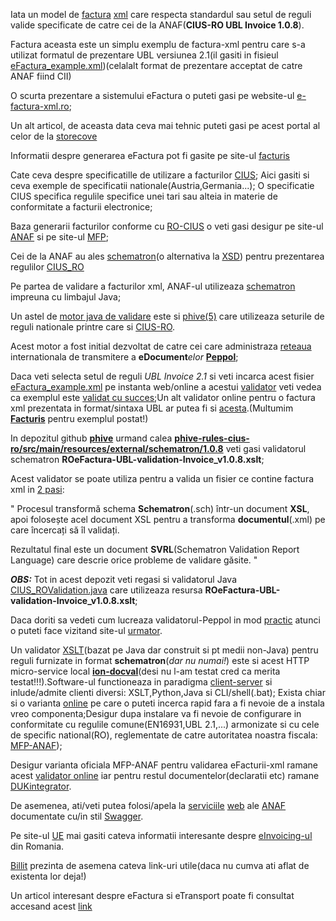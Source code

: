 Iata un model de [factura](https://ro-efactura.ro/wp-content/uploads/2023/11/Model-factura-XML-NrReg-001.xml) [xml](https://www.w3schools.com/xml/xml_tree.asp) care respecta standardul sau setul de reguli valide specificate de catre cei de la ANAF(<b>CIUS-RO UBL Invoice 1.0.8</b>).

Factura aceasta este un simplu exemplu de factura-xml pentru care s-a utilizat formatul de prezentare UBL versiunea 2.1(il gasiti in fisieul [eFactura_example.xml](xml_scripts/eFactura_example.xml))(celalalt format de prezentare acceptat de catre ANAF fiind CII)

O scurta prezentare a sistemului eFactura o puteti gasi pe website-ul [e-factura-xml.ro](https://www.e-factura-xml.ro/);

Un alt articol, de aceasta data ceva mai tehnic puteti gasi pe acest portal al celor de la [storecove](https://www.storecove.com/blog/en/creating-your-own-ubl-invoice/?unbounce_brid=1716810954_6341546_59badda9e9ec63bce33b0a5dd7f4cad5)

Informatii despre generarea eFactura pot fi gasite pe site-ul [facturis](https://facturis-online.ro/e-factura/cum-sa-emiteti-singur-facturi-electronice-in-sistemul-anaf-ro-e-factura.html)

Cate ceva despre specificatille de utilizare a facturilor [CIUS](https://github.com/CenPC434/cius-extension-xml/tree/master); Aici gasiti si ceva exemple de specificatii nationale(Austria,Germania...); O specificatie CIUS specifica regulile specifice unei tari sau alteia in materie de conformitate a facturii electronice;

Baza generarii facturilor conforme cu [RO-CIUS](https://mfinante.gov.ro/documents/35673/1120722/ordin1366_MO10658112021.pdf) o veti gasi desigur pe site-ul [ANAF](https://mfinante.gov.ro/web/efactura/informatii-tehnice) si pe site-ul [MFP](https://mfinante.gov.ro/web/efactura); 

Cei de la ANAF au ales [schematron](https://hotfox.ro/forum/viewtopic.php?t=94&start=10)(o alternativa la [XSD](https://www.w3schools.com/xml/schema_intro.asp)) pentru prezentarea regulilor [CIUS_RO](https://mfinante.gov.ro/documents/35673/1120722/ordin1366_MO10658112021.pdf)

Pe partea de validare a facturilor xml, ANAF-ul utilizeaza [schematron](http://ldodds.com/papers/schematron_xsltuk.html) impreuna cu limbajul Java; 

Un astel de [motor java de validare](https://github.com/phax/phive) este si [phive(5)](https://github.com/phax/phive-rules/tree/master) care utilizeaza seturile de reguli nationale printre care si [CIUS-RO](https://github.com/phax/phive-rules/tree/master/phive-rules-cius-ro). 

Acest motor a fost initial dezvoltat de catre cei care administraza [reteaua](https://ecosio.com/en/blog/connecting-to-peppol-via-api-what-are-the-benefits/) internationala de transmitere a <b>eDocument</b><i>elor</i> <b>[Peppol](https://ecosio.com/en/peppol-and-xml-document-validator/)</b>; 

Daca veti selecta setul de reguli <i>UBL Invoice 2.1</i> si veti incarca acest fisier [eFactura_example.xml](xml_scripts/eFactura_example.xml) pe instanta web/online a acestui [validator](https://ecosio.com/en/peppol-and-xml-document-validator/) veti vedea ca exemplul este [validat cu succes](https://ademico-software.com/peppol-tools-api/#section/Authentication);Un alt validator online pentru o factura xml prezentata in format/sintaxa UBL ar putea fi si [acesta](https://www.itb.ec.europa.eu/invoice/upload).(Multumim [<b>Facturis</b>](https://facturis-online.ro/tag/xml-e-factura) pentru exemplul postat!)

In depozitul github [<b>phive</b>](https://github.com/phax/phive-rules/tree/master) urmand calea [<b>phive-rules-cius-ro/src/main/resources/external/schematron/1.0.8</b>](https://github.com/phax/phive-rules/tree/master/phive-rules-cius-ro/src/main/resources/external/schematron/1.0.8) veti gasi validatorul schematron 
<b>ROeFactura-UBL-validation-Invoice_v1.0.8.xslt</b>; 

Acest validator se poate utiliza pentru a valida un fisier ce contine factura xml in [2 pasi](https://stackoverflow.com/questions/57355078/how-to-validate-an-xml-using-a-sch-in-java-or-javascript):

" Procesul transformă schema <b>Schematron</b>(.sch) într-un document <b>XSL</b>, apoi folosește acel document XSL pentru a transforma <b>documentul</b>(.xml) pe care încercați să îl validați.
  
  Rezultatul final este un document <b>SVRL</b>(Schematron Validation Report Language) care descrie orice probleme de validare găsite. "

<i><b>OBS:</b></i> Tot in acest depozit veti regasi si validatorul Java [CIUS_ROValidation.java](https://github.com/phax/phive-rules/blob/master/phive-rules-cius-ro/src/main/java/com/helger/phive/ciusro/CIUS_ROValidation.java) care utilizeaza resursa <b>ROeFactura-UBL-validation-Invoice_v1.0.8.xslt</b>;


Daca doriti sa vedeti cum lucreaza validatorul-Peppol in mod [practic](https://www.gsis.gr/sites/default/files/eInvoice/Instructions%20to%20B2G%20Suppliers%20and%20certified%20PEPPOL%20Providers%20for%20the%20Greek%20PEPPOL%20BIS-EN-%20v1.0.pdf) atunci o puteti face vizitand site-ul [urmator](https://ionite.net/news-articles/2023-08-17_validating_peppol_documents/).

Un validator [XSLT](https://ion-docval.ionite.net/javadoc/1.0/)(bazat pe Java dar construit si pt medii non-Java) pentru reguli furnizate in format <b>schematron</b>(<i>dar nu numai!</i>) este si acest HTTP micro-service local [<b>ion-docval</b>](https://ion-docval.ionite.net/about/introduction/)(desi nu l-am testat cred ca merita testat!!!).Software-ul functioneaza in paradigma [client-server](https://github.com/ionite/ion-docval) si inlude/admite clienti diversi: XSLT,Python,Java si CLI/shell(.bat); Exista chiar si o varianta [online](https://test.peppolautoriteit.nl/validate) pe care o puteti incerca rapid fara a fi nevoie de a instala vreo componenta;Desigur dupa instalare va fi nevoie de configurare in conformitate cu regulile comune(EN16931,UBL 2.1,...) armonizate si cu cele de specific national(RO), reglementate de catre autoritatea noastra fiscala: [MFP-ANAF](https://test.peppolautoriteit.nl/validate));

Desigur varianta oficiala MFP-ANAF pentru validarea eFacturii-xml ramane acest [validator online](https://www.anaf.ro/uploadxmi/) iar pentru restul documentelor(declaratii etc) ramane [DUKintegrator](https://static.anaf.ro/static/DUKIntegrator/DUKIntegrator.htm).

De asemenea, ati/veti putea folosi/apela la [serviciile](https://mfinante.gov.ro/web/efactura/informatii-tehnice) [web](https://www.reddit.com/r/programare/comments/18c3bg8/implementare_serviciu_efactura/) ale [ANAF](https://mfinante.gov.ro/static/10/eFactura/prezentare%20api%20efactura.pdf) documentate cu/in stil [Swagger](https://static.anaf.ro/static/10/Anaf/Informatii_R/API/Oauth_procedura_inregistrare_aplicatii_portal_ANAF_12012024.pdf).

Pe site-ul [UE](https://www.vatupdate.com/2023/12/17/guide-on-the-use-of-the-national-electronic-invoicing-system-ro-e-invoice-english-translation/) mai gasiti cateva informatii interesante despre [eInvoicing-ul](https://ec.europa.eu/digital-building-blocks/sites/display/DIGITAL/eInvoicing+in+Romania) din Romania.

[Billit](https://www.billit.eu/en-int/peppol-access-point/anaf-e-invoicing-in-romania/) prezinta de asemena cateva link-uri utile(daca nu cumva ati aflat de existenta lor deja!)

Un articol interesant despre eFactura si eTransport poate fi consultat accesand acest [link](https://www.smartcash.ro/efactura-anaf-connector/)


